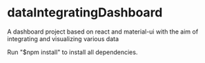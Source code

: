 # dataIntegratingDashboard
A dashboard project based on react and material-ui with the aim of integrating and visualizing various data 


Run "$npm install" to install all dependencies.
